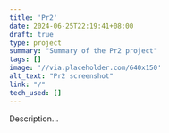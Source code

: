 ```yaml
---
title: 'Pr2'
date: 2024-06-25T22:19:41+08:00
draft: true
type: project
summary: "Summary of the Pr2 project"
tags: []
image: '//via.placeholder.com/640x150'
alt_text: "Pr2 screenshot"
link: "/"
tech_used: []
---
```


Description...

